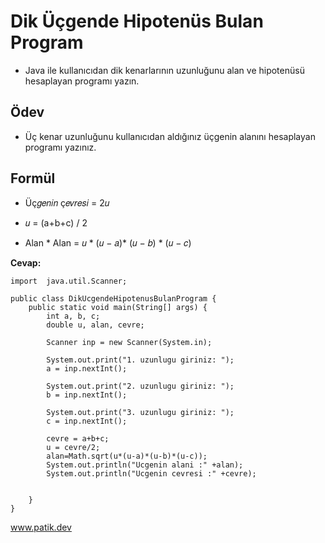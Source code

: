 # Dik Üçgende Hipotenüs Bulan Program

* Java ile kullanıcıdan dik kenarlarının uzunluğunu alan ve hipotenüsü hesaplayan programı yazın.

## **Ödev**

* Üç kenar uzunluğunu kullanıcıdan aldığınız üçgenin alanını hesaplayan programı yazınız.

## Formül
 
* Üç𝑔𝑒𝑛𝑖𝑛 ç𝑒𝑣𝑟𝑒𝑠𝑖 = 2𝑢

* 𝑢 = (a+b+c) / 2

* Alan * Alan = 𝑢 * (𝑢 − 𝑎)* (𝑢 − 𝑏) * (𝑢 − 𝑐)


**Cevap:**

```
import  java.util.Scanner;

public class DikUcgendeHipotenusBulanProgram {
    public static void main(String[] args) {
        int a, b, c;
        double u, alan, cevre;

        Scanner inp = new Scanner(System.in);

        System.out.print("1. uzunlugu giriniz: ");
        a = inp.nextInt();

        System.out.print("2. uzunlugu giriniz: ");
        b = inp.nextInt();

        System.out.print("3. uzunlugu giriniz: ");
        c = inp.nextInt();

        cevre = a+b+c;
        u = cevre/2;
        alan=Math.sqrt(u*(u-a)*(u-b)*(u-c));
        System.out.println("Ucgenin alani :" +alan);
        System.out.println("Ucgenin cevresi :" +cevre);


    }
}

```
www.patik.dev
